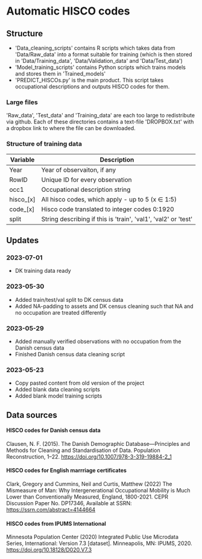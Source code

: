 # Automatic HISCO codes

## Structure
- 'Data_cleaning_scripts' contains R scripts which takes data from 'Data/Raw_data' into a format suitable for training (which is then stored in 'Data/Training_data', 'Data/Validation_data' and 'Data/Test_data')
- 'Model_training_scripts' contains Python scripts which trains models and stores them in 'Trained_models' 
- 'PREDICT_HISCOs.py' is the main product. This script takes occupational descriptions and outputs HISCO codes for them. 

### Large files
'Raw_data', 'Test_data' and 'Training_data' are each too large to redistribute via github. Each of these directories contains a text-file 'DROPBOX.txt' with a dropbox link to where the file can be downloaded.


### Structure of training data
| Variable              | Description                                                                                              |
|-----------------------|----------------------------------------------------------------------------------------------------------|
| Year | Year of observaiton, if any |
| RowID | Unique ID for every observation |
|occ1 | Occupational description string |
|hisco_[x] | All hisco codes, which apply - up to 5 (x $\in$ 1:5) |
|code_[x] | Hisco code translated to integer codes 0:1920 |
|split | String describing if this is 'train', 'val1', 'val2' or 'test' |



## Updates

### 2023-07-01
- DK training data ready

### 2023-05-30
- Added train/test/val split to DK census data
- Added NA-padding to assets and DK census cleaning such that NA and no occupation are treated differently

### 2023-05-29
- Added manually verified observations with no occupation from the Danish census data
- Finished Danish census data cleaning script

### 2023-05-23 
- Copy pasted content from old version of the project
- Added blank data cleaning scripts
- Added blank model training scripts

## Data sources
#### HISCO codes for Danish census data
Clausen, N. F. (2015). The Danish Demographic Database—Principles and Methods for Cleaning and Standardisation
of Data. Population Reconstruction, 1–22. https://doi.org/10.1007/978-3-319-19884-2_1

#### HISCO codes for English marrriage certificates
Clark, Gregory and Cummins, Neil and Curtis, Matthew (2022) The Mismeasure of Man: Why Intergenerational Occupational Mobility is Much Lower than Conventionally Measured, England, 1800-2021. CEPR Discussion Paper No. DP17346, Available at SSRN: https://ssrn.com/abstract=4144664

#### HISCO codes from IPUMS International
Minnesota Population Center (2020) Integrated Public Use Microdata Series, International: Version 7.3 [dataset]. Minneapolis, MN: IPUMS, 2020. https://doi.org/10.18128/D020.V7.3
